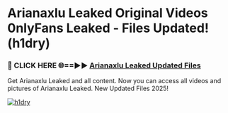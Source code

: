 # Arianaxlu Leaked Original Videos 0nlyFans Leaked - Files Updated! (h1dry)

<h3>🔴 CLICK HERE 🌐==►► <a href="https://tinyurl.com/ehrbuxhb" rel="nofollow">Arianaxlu Leaked Updated Files</a></h3>

Get Arianaxlu Leaked and all content. Now you can access all videos and pictures of Arianaxlu Leaked. New Updated Files 2025!

[![h1dry](https://i.imgur.com/lVYEuWS.gif)](https://tinyurl.com/ehrbuxhb)
